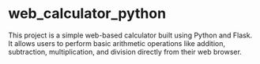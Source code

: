 # web_calculator_python
This project is a simple web-based calculator built using Python and Flask. It allows users to perform basic arithmetic operations like addition, subtraction, multiplication, and division directly from their web browser.
